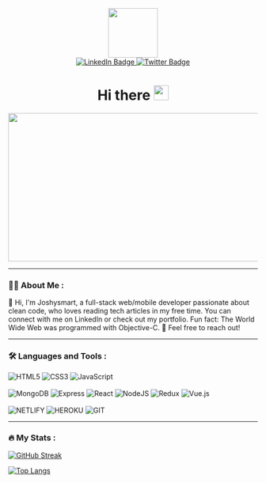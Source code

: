 <div id="header" align="center">
  <img src="https://media.giphy.com/media/Xh2BUWUTTZ4akrYTZB/giphy.gif" width="100"/>
</div>

<div id="badges" align="center">
  <a href="https://www.linkedin.com/in/joshysmart/">
    <img src="https://img.shields.io/badge/LinkedIn-blue?style=for-the-badge&logo=linkedin&logoColor=white" alt="LinkedIn Badge"/>
  </a>
  <a href="https://twitter.com/saniojoshua">
    <img src="https://img.shields.io/badge/Twitter-blue?style=for-the-badge&logo=twitter&logoColor=white" alt="Twitter Badge"/>
  </a>
  <br />
  <img src="https://komarev.com/ghpvc/?username=joshysmart&style=flat-square&color=blue" alt=""/>
</div>

<h1 align="center">
  Hi there
  <img src="https://media.giphy.com/media/hvRJCLFzcasrR4ia7z/giphy.gif" width="30px"/>
</h1>
<div align="center">
  <img src="https://media.giphy.com/media/SikwLrCfj8aFgirWOC/giphy.gif" width="600" height="300"/>
</div>

---

### :woman_technologist: About Me :

:wave: Hi, I'm Joshysmart, a full-stack web/mobile developer passionate about clean code, who loves reading tech articles in my free time. You can connect with me on LinkedIn or check out my portfolio. Fun fact: The World Wide Web was programmed with Objective-C. 💬 Feel free to reach out!

---

### :hammer_and_wrench: Languages and Tools :

<img alt="HTML5" src="https://img.shields.io/badge/html5-%23E34F26.svg?style=for-the-badge&logo=html5&logoColor=white"/> <img alt="CSS3" src="https://img.shields.io/badge/css3-%231572B6.svg?style=for-the-badge&logo=css3&logoColor=white"/> <img alt="JavaScript" src="https://img.shields.io/badge/javascript-%23323330.svg?style=for-the-badge&logo=javascript&logoColor=%23F7DF1E"/>
<br>
<br>
<img alt="MongoDB" src="https://img.shields.io/badge/mongodb-%2356495e.svg?style=for-the-badge&logo=mongodb&logoColor=%234FC08D"/> <img alt="Express" src="https://img.shields.io/badge/express-%2356495e.svg?style=for-the-badge&logo=express&logoColor=%234FC08D"/> <img alt="React" src="https://img.shields.io/badge/react-%2320232a.svg?style=for-the-badge&logo=react&logoColor=%2361DAFB"/> <img alt="NodeJS" src="https://img.shields.io/badge/node.js-%2343853D.svg?style=for-the-badge&logo=node-dot-js&logoColor=white"/> <img alt="Redux" src="https://img.shields.io/badge/redux-%23593d88.svg?style=for-the-badge&logo=redux&logoColor=white"/> <img alt="Vue.js" src="https://img.shields.io/badge/vuejs-%2335495e.svg?style=for-the-badge&logo=vue-dot-js&logoColor=%234FC08D"/>
<br>
<br>
<img src="https://img.shields.io/badge/Netlify-00C7B7?style=for-the-badge&logo=netlify&logoColor=white" alt="NETLIFY" />
<img src="https://img.shields.io/badge/Heroku-430098?style=for-the-badge&logo=heroku&logoColor=white" alt="HEROKU" />
<img src="https://img.shields.io/badge/Git-F05032?style=for-the-badge&logo=git&logoColor=white" alt="GIT" />

---

### :fire: My Stats :

[![GitHub Streak](http://github-readme-streak-stats.herokuapp.com?user=joshysmart&theme=dark&background=000000)](https://git.io/streak-stats)

[![Top Langs](https://github-readme-stats.vercel.app/api/top-langs/?username=joshysmart&layout=compact&theme=vision-friendly-dark)](https://github.com/anuraghazra/github-readme-stats)
